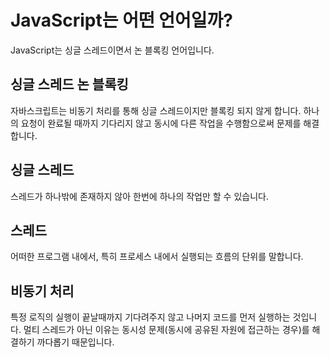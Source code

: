 # JavaScript는 어떤 언어일까?

JavaScript는 싱글 스레드이면서 논 블록킹 언어입니다.

## 싱글 스레드 논 블록킹

자바스크립트는 비동기 처리를 통해 싱글 스레드이지만 블록킹 되지 않게 합니다. 하나의 요청이 완료될 때까지 기다리지 않고 동시에 다른 작업을 수행함으로써 문제를 해결합니다.

## 싱글 스레드

스레드가 하나밖에 존재하지 않아 한번에 하나의 작업만 할 수 있습니다.

## 스레드

어떠한 프로그램 내에서, 특히 프로세스 내에서 실행되는 흐름의 단위를 말합니다.

## 비동기 처리

특정 로직의 실행이 끝날때까지 기다려주지 않고 나머지 코드를 먼저 실행하는 것입니다. 멀티 스레드가 아닌 이유는 동시성 문제(동시에 공유된 자원에 접근하는 경우)를 해결하기 까다롭기 때문입니다.
